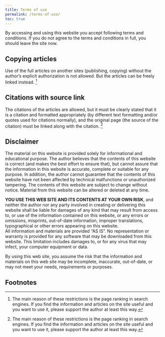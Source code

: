 ```yaml
---
title: Terms of use
permalink: /terms-of-use/
toc: true
---
```


By accessing and using this website you accept following terms and conditions.
If you do not agree to the terms and conditions in full, you should leave the
site now.

## Copying articles

Use of the full articles on another sites (publishing, copying) without the
author’s explicit authorization is not allowed. But the articles can be freely
linked instead. [^1]

## Citations with source link

The citations of the articles are allowed, but it must be clearly stated that it
is a citation and formatted appropriately (by different text formatting and/or
quotes used for citations normally), and the original page (the source of the
citation) must be linked along with the citation. [^1]

## Disclaimer

The material on this website is provided solely for informational and
educational purpose. The author believes that the contents of this website is
correct (and makes the best effort to ensure that), but cannot assure that the
information in this website is accurate, complete or suitable for any purpose.
In addition, the author cannot guarantee that the contents of this website have
not been affected by technical malfunctions or unauthorized tampering.
The contents of this website are subject to change without notice. Material from
this website can be altered or deleted at any time.

**YOU USE THIS WEB SITE AND ITS CONTENTS AT YOUR OWN RISK**, and neither the
author nor any party involved in creating or delivering this website shall be
liable for damages of any kind that may result from access to, or use of the
information contained on this website, or any errors or omissions, misprints,
out-of-date information, improper translations, typographical or other errors
appearing on this website.  
All information and materials are provided “AS IS”. No representation or
warranty is provided for any software that may be downloaded from this website.
This limitation includes damages to, or for any virus that may infect, your
computer equipment or data.

By using this web site, you assume the risk that the information and materials
on this web site may be incomplete, inaccurate, out-of-date, or may not meet
your needs, requirements or purposes.

## Footnotes

[^1]: The main reason of these restrictions is the page ranking in search engines. If you find the information and articles on the site useful and you want to use it, please support the author at least this way.
